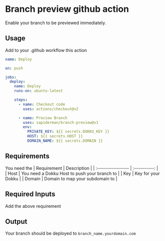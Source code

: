 # Branch preview github action

Enable your branch to be previewed immediately.  

## Usage

Add to your .github workflow this action

```yml
name: Deploy

on: push

jobs:
  deploy:
    name: Deploy
    runs-on: ubuntu-latest

    steps:
      - name: Checkout code
        uses: actions/checkout@v2

      - name: Preview Branch
        uses: sapiderman/branch-preview@v1
        env:
          PRIVATE_KEY: ${{ secrets.DOKKU_KEY }}  
          HOST: ${{ secrets.HOST }}  
          DOMAIN_NAME: ${{ secrets.DOMAIN }}  
```  

## Requirements

You need the
| Requirement       | Description |
| :---------------- | :----------: |  
| Host              | You need a Dokku Host to push your branch to  |
| Key               | Key for your Dokku |
| Domain            | Domain to map your subdomain to |

## Required Inputs

Add the above requirement

## Output

Your branch should be deployed to `branch_name.yourdomain.com`


